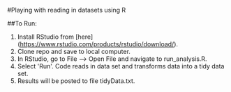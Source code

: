 #Playing with reading in datasets using R 

##To Run:

1. Install RStudio from [here] (https://www.rstudio.com/products/rstudio/download/).
2. Clone repo and save to local computer.
3. In RStudio, go to File --> Open File and navigate to run_analysis.R.
4. Select 'Run'. Code reads in data set and transforms data into a tidy data set.
5. Results will be posted to file tidyData.txt.

